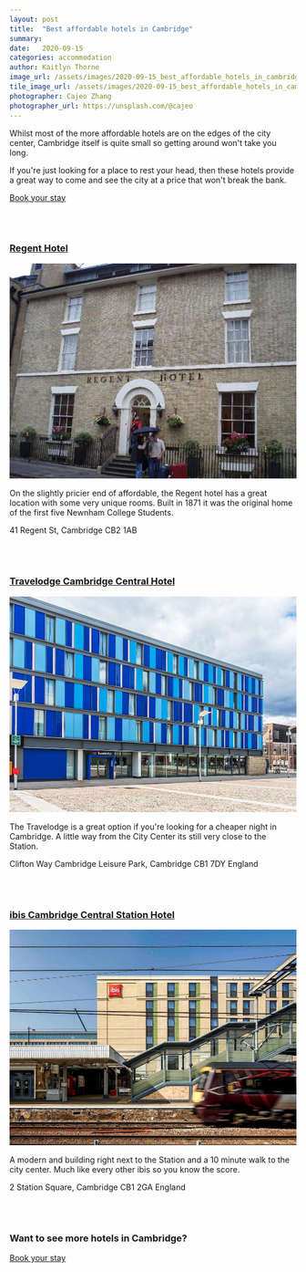 ```yaml
---
layout: post
title:  "Best affordable hotels in Cambridge"
summary: 
date:   2020-09-15
categories: accommodation
author: Kaitlyn Thorne
image_url: /assets/images/2020-09-15_best_affordable_hotels_in_cambridge.jpg
tile_image_url: /assets/images/2020-09-15_best_affordable_hotels_in_cambridge_tile.jpg
photographer: Cajeo Zhang
photographer_url: https://unsplash.com/@cajeo
---
```


Whilst most of the more affordable hotels are on the edges of the city center, Cambridge itself is quite small so getting around won't take you long.

If you're just looking for a place to rest your head, then these hotels provide a great way to come and see the city at a price that won't break the bank.

[Book your stay](https://www.visitcambridge.com/accommodation/)

<br>
<br>

### [Regent Hotel](https://www.regenthotel.co.uk/)

![/assets/images/regent-hotel.jpg](/assets/images/regent-hotel.jpg)

On the slightly pricier end of affordable, the Regent hotel has a great location with some very unique rooms. Built in 1871 it was the original home of the first five Newnham College Students.

41 Regent St, Cambridge CB2 1AB

<br>
<br>

### [Travelodge Cambridge Central Hotel](https://www.travelodge.co.uk/hotels/255/Cambridge-Central-hotel?WT.tsrc=PPC)

![/assets/images/travelodge.jpg](/assets/images/travelodge.jpg)

The Travelodge is a great option if you're looking for a cheaper night in Cambridge. A little way from the City Center its still very close to the Station. 

Clifton Way Cambridge Leisure Park, Cambridge CB1 7DY England

<br>
<br>


### [ibis Cambridge Central Station Hotel](https://ibis.accor.com/gb/city/hotels-cambridge-v0683.shtml)

![/assets/images/ibis.jpg](/assets/images/ibis.jpg)

A modern and building right next to the Station and a 10 minute walk to the city center. Much like every other ibis so you know the score.

2 Station Square, Cambridge CB1 2GA England

<br>
<br>

### Want to see more hotels in Cambridge?

[Book your stay](https://www.visitcambridge.com/accommodation/)

<br>
<br>